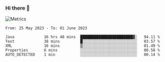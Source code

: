 ### Hi there 👋

![Metrics](https://github.com/radoapx/radoapx/blob/main/github-metrics.svg)

<!--START_SECTION:waka-->

```text
From: 25 May 2023 - To: 01 June 2023

Java             16 hrs 48 mins  ███████████████████████▓░   94.11 %
Text             38 mins         █░░░░░░░░░░░░░░░░░░░░░░░░   03.57 %
XML              16 mins         ▒░░░░░░░░░░░░░░░░░░░░░░░░   01.49 %
Properties       6 mins          ░░░░░░░░░░░░░░░░░░░░░░░░░   00.58 %
AUTO_DETECTED    1 min           ░░░░░░░░░░░░░░░░░░░░░░░░░   00.14 %
```

<!--END_SECTION:waka-->

<!--
**radoapx/radoapx** is a ✨ _special_ ✨ repository because its `README.md` (this file) appears on your GitHub profile.

Here are some ideas to get you started:

- 🔭 I’m currently working on ...
- 🌱 I’m currently learning ...
- 👯 I’m looking to collaborate on ...
- 🤔 I’m looking for help with ...
- 💬 Ask me about ...
- 📫 How to reach me: ...
- 😄 Pronouns: ...
- ⚡ Fun fact: ...
-->
